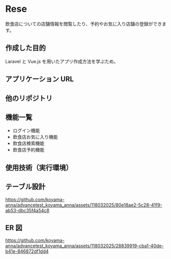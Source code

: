 # Rese

飲食店についての店舗情報を閲覧したり、予約やお気に入り店舗の登録ができます。

## 作成した目的

Laravel と Vue.js を用いたアプリ作成方法を学ぶため。

## アプリケーション URL

## 他のリポジトリ

## 機能一覧

- ログイン機能
- 飲食店お気に入り機能
- 飲食店検索機能
- 飲食店予約機能

## 使用技術（実行環境）

## テーブル設計

https://github.com/koyama-anna/advancetest_koyama_anna/assets/118032025/80e18ae2-5c28-41f9-ab53-dbc35f4a54c8

## ER 図

https://github.com/koyama-anna/advancetest_koyama_anna/assets/118032025/28839919-cba1-40de-b41e-846872df1dd4
